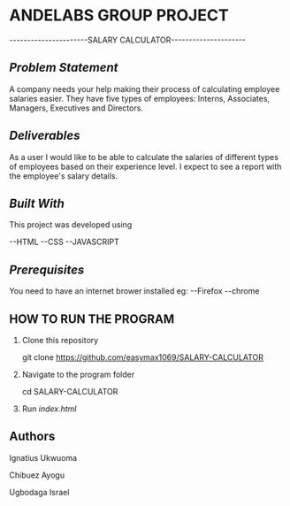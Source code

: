 #	ANDELABS GROUP PROJECT

----------------------SALARY CALCULATOR---------------------

##	*Problem Statement*

A company needs your help making their process of calculating employee salaries easier. They have five types of employees: Interns, Associates, Managers, Executives and Directors.


##	*Deliverables*

As a user I would like to be able to calculate the salaries of different types of employees based on their experience level. I expect to see a report with the employee's salary details.


 
 ##	*Built With*

This project was developed using 

--HTML 
--CSS
--JAVASCRIPT



##	*Prerequisites*

You need to have an internet brower installed
eg:
--Firefox
--chrome



## HOW TO RUN THE PROGRAM

1. Clone this repository

	git clone https://github.com/easymax1069/SALARY-CALCULATOR

2. Navigate to the program folder

	cd SALARY-CALCULATOR
	
3. Run *index.html*

## Authors

Ignatius Ukwuoma

Chibuez Ayogu

Ugbodaga Israel
